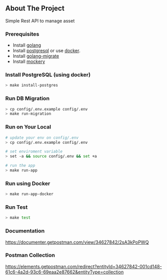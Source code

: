 <!-- ABOUT THE PROJECT -->
## About The Project
Simple Rest API to manage asset


### Prerequisites
- Install [golang](https://golang.org/doc/install)
- Install [postgresql](https://www.postgresql.org/download/) or use [docker](https://hub.docker.com/_/postgres).
- Install [golang-migrate](https://github.com/golang-migrate/migrate/tree/master/cmd/migrate#installation)
- Install [mockery](https://vektra.github.io/mockery/latest/installation/)

### Install PostgreSQL (using docker)
```bash
> make install-postgres
```


### Run DB Migration

```bash
> cp config/.env.example config/.env
> make run-migration 
```

### Run on Your Local

```bash
# update your env on config/.env
> cp config/.env.example config/.env

# set enviroment variable 
> set -a && source config/.env && set +a

# run the app
> make run-app
```

### Run using Docker
```bash
> make run-app-docker
```

### Run Test
```bash
> make test
```

### Documentation
https://documenter.getpostman.com/view/34627842/2sA3kPoPWQ

### Postman Collection
https://elements.getpostman.com/redirect?entityId=34627842-001cd148-61c6-4a2d-93c6-69eaa2e87662&entityType=collection